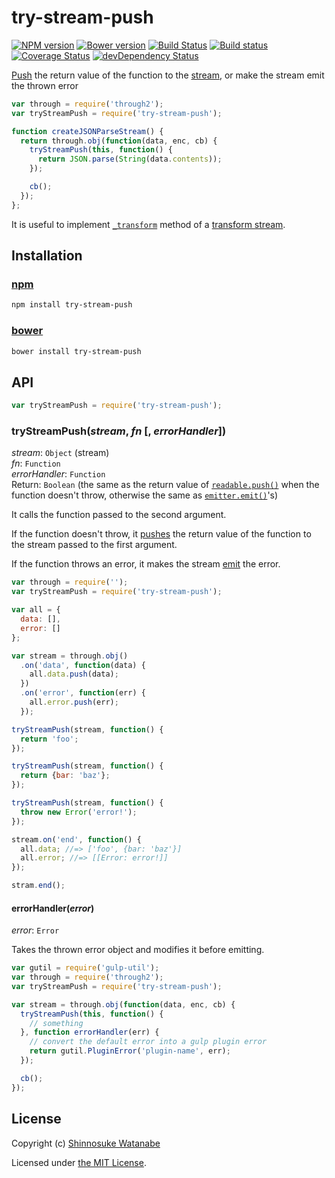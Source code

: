 # try-stream-push

[![NPM version](https://img.shields.io/npm/v/try-stream-push.svg?style=flat)](https://www.npmjs.com/package/try-stream-push)
[![Bower version](https://img.shields.io/bower/v/try-stream-push.svg?style=flat)](https://github.com/shinnn/try-stream-push/releases)
[![Build Status](https://img.shields.io/travis/shinnn/try-stream-push.svg?style=flat)](https://travis-ci.org/shinnn/try-stream-push)
[![Build status](https://ci.appveyor.com/api/projects/status/to4aewekumw29ael?svg=true)](https://ci.appveyor.com/project/ShinnosukeWatanabe/try-stream-push)
[![Coverage Status](https://img.shields.io/coveralls/shinnn/try-stream-push.svg?style=flat)](https://coveralls.io/r/shinnn/try-stream-push)
[![devDependency Status](https://david-dm.org/shinnn/try-stream-push/dev-status.svg?style=flat)](https://david-dm.org/shinnn/try-stream-push#info=devDependencies)

[Push][push] the return value of the function to the [stream](http://nodejs.org/api/stream.html#stream_stream), or make the stream emit the thrown error

```javascript
var through = require('through2');
var tryStreamPush = require('try-stream-push');

function createJSONParseStream() {
  return through.obj(function(data, enc, cb) {
    tryStreamPush(this, function() {
      return JSON.parse(String(data.contents));
    });

    cb();
  });
};
```

It is useful to implement [`_transform`](http://nodejs.org/api/stream.html#stream_transform_transform_chunk_encoding_callback) method of a [transform stream](http://nodejs.org/api/stream.html#stream_class_stream_transform_1).

## Installation

### [npm](https://www.npmjs.com/)

```sh
npm install try-stream-push
```

### [bower](http://bower.io/)

```sh
bower install try-stream-push
```

## API

```javascript
var tryStreamPush = require('try-stream-push');
```

### tryStreamPush(*stream*, *fn* [, *errorHandler*])

*stream*: `Object` (stream)  
*fn*: `Function`  
*errorHandler*: `Function`  
Return: `Boolean` (the same as the return value of [`readable.push()`][push] when the function doesn't throw, otherwise the same as [`emitter.emit()`][emit]'s)

It calls the function passed to the second argument.

If the function doesn't throw, it [pushes][push] the return value of the function to the stream passed to the first argument.

If the function throws an error, it makes the stream [emit] the error.

```javascript
var through = require('');
var tryStreamPush = require('try-stream-push');

var all = {
  data: [],
  error: []
};

var stream = through.obj()
  .on('data', function(data) {
    all.data.push(data);
  })
  .on('error', function(err) {
    all.error.push(err);
  });

tryStreamPush(stream, function() {
  return 'foo';
});

tryStreamPush(stream, function() {
  return {bar: 'baz'};
});

tryStreamPush(stream, function() {
  throw new Error('error!');
});

stream.on('end', function() {
  all.data; //=> ['foo', {bar: 'baz'}]
  all.error; //=> [[Error: error!]]
});

stram.end();
```

#### errorHandler(*error*)

*error*: `Error`

Takes the thrown error object and modifies it before emitting.

```javascript
var gutil = require('gulp-util');
var through = require('through2');
var tryStreamPush = require('try-stream-push');

var stream = through.obj(function(data, enc, cb) {
  tryStreamPush(this, function() {
    // something
  }, function errorHandler(err) {
    // convert the default error into a gulp plugin error
    return gutil.PluginError('plugin-name', err);
  });

  cb();
});
```

## License

Copyright (c) [Shinnosuke Watanabe](https://github.com/shinnn)

Licensed under [the MIT License](./LICENSE).

[push]: http://nodejs.org/api/stream.html#stream_readable_push_chunk_encoding
[emit]: http://nodejs.org/api/events.html#events_emitter_emit_event_arg1_arg2